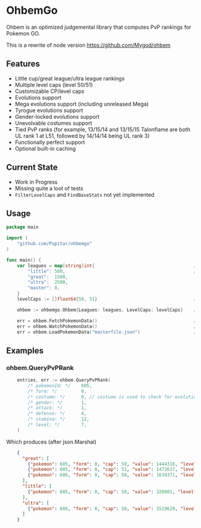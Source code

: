 # OhbemGo

Ohbem is an optimized judgemental library that computes PvP rankings for Pokemon GO.

This is a rewrite of node version https://github.com/Mygod/ohbem

## Features

* Little cup/great league/ultra league rankings
* Multiple level caps (level 50/51)
* Customizable CP/level caps
* Evolutions support
* Mega evolutions support (including unreleased Mega)
* Tyrogue evolutions support
* Gender-locked evolutions support
* Unevolvable costumes support
* Tied PvP ranks
  (for example, 13/15/14 and 13/15/15 Talonflame are both UL rank 1 at L51, followed by 14/14/14 being UL rank 3)
* Functionally perfect support
* Optional built-in caching

## Current State

- Work in Progress
- Missing quite a loot of tests
- `FilterLevelCaps` and `FindBaseStats` not yet implemented

## Usage

```go
package main

import (
    "github.com/Pupitar/ohbemgo"
)

func main() {
    var leagues = map[string]int{                                     // Provide leagues configuration & caps.
        "little": 500,                                                // Cap for master is ignored.
        "great":  1500,
        "ultra":  2500,
        "master": 0,
    }
    levelCaps := []float64{50, 51}                                    // Provide level caps.

    ohbem := ohbemgo.Ohbem{Leagues: leagues, LevelCaps: levelCaps}    // Initialize Ohbem.

    err = ohbem.FetchPokemonData()                                    // Fetch latest stable MasterFile...
    err = ohbem.WatchPokemonData()                                    // ...and automatically watch for changes...
    err = ohbem.LoadPokemonData("masterfile.json")                    // ...or load from file
```

## Examples

### ohbem.QueryPvPRank
```go
    entries, err := ohbem.QueryPvPRank(
        /* pokemonId: */    605,
        /* form: */         0,
        /* costume: */      0, // costume is used to check for evolutions. To skip this check, always pass 0.
        /* gender: */       1,
        /* attack: */       1,
        /* defense: */      4,
        /* stamina: */      12,
        /* level: */        7,
    )
```
Which produces (after json.Marshal)
```json
    {
      "great": [
        {"pokemon": 605, "form": 0, "cap": 50, "value": 1444316, "level": 50, "cp": 1348, "percentage": 0.84457, "rank": 3158, "capped": false, "evolution": 0},
        {"pokemon": 605, "form": 0, "cap": 51, "value": 1472627, "level": 51, "cp": 1364, "percentage": 0.85568, "rank": 3128, "capped": false, "evolution": 0},
        {"pokemon": 606, "form": 0, "cap": 50, "value": 1639371, "level": 21, "cp": 1493, "percentage": 0.97919, "rank": 197, "capped": true, "evolution": 0}
      ],
      "little": [
        {"pokemon": 605, "form": 0, "cap": 50, "value": 320801, "level": 14.5, "cp": 494, "percentage": 0.95123, "rank": 548, "capped": true, "evolution": 0}
      ],
      "ultra": [
        {"pokemon": 606, "form": 0, "cap": 50, "value": 3519629, "level": 40, "cp": 2489, "percentage": 0.97294, "rank": 745, "capped": true, "evolution": 0}
      ]
    }
```
